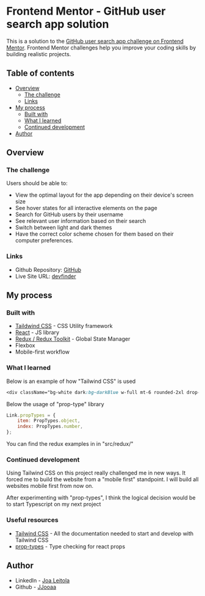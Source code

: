 # Frontend Mentor - GitHub user search app solution

This is a solution to the [GitHub user search app challenge on Frontend Mentor](https://www.frontendmentor.io/challenges/github-user-search-app-Q09YOgaH6). Frontend Mentor challenges help you improve your coding skills by building realistic projects.

## Table of contents

-   [Overview](#overview)
    -   [The challenge](#the-challenge)
    -   [Links](#links)
-   [My process](#my-process)
    -   [Built with](#built-with)
    -   [What I learned](#what-i-learned)
    -   [Continued development](#continued-development)
-   [Author](#author)

## Overview

### The challenge

Users should be able to:

-   View the optimal layout for the app depending on their device's screen size
-   See hover states for all interactive elements on the page
-   Search for GitHub users by their username
-   See relevant user information based on their search
-   Switch between light and dark themes
-   Have the correct color scheme chosen for them based on their computer preferences.

### Links

-   Github Repository: [GitHub](https://github.com/JJooaa/github-user-search-app)
-   Live Site URL: [devfinder](https://benevolent-eclair-0573d3.netlify.app/)

## My process

### Built with

-   [Taildwind CSS](https://tailwindcss.com/) - CSS Utility framework
-   [React](https://reactjs.org/) - JS library
-   [Redux / Redux Toolkit](https://redux.js.org/) - Global State Manager
-   Flexbox
-   Mobile-first workflow

### What I learned

Below is an example of how "Tailwind CSS" is used

```css
<div className="bg-white dark:bg-darkBlue w-full mt-6 rounded-2xl drop-shadow-lg flex-col">
```

Below the usage of "prop-type" library

```js
Link.propTypes = {
    item: PropTypes.object,
    index: PropTypes.number,
};
```

You can find the redux examples in in "src/redux/"

### Continued development

Using Tailwind CSS on this project really challenged me in new ways. It forced me to build the website from a "mobile first" standpoint. I will build all websites mobile first from now on.

After experimenting with "prop-types", I think the logical decision would be to start Typescript on my next project

### Useful resources

-   [Tailwind CSS](https://tailwindcss.com/) - All the documentation needed to start and develop with Tailwind CSS
-   [prop-types](https://www.npmjs.com/package/prop-types) - Type checking for react props

## Author

-   LinkedIn - [Joa Leitola](https://www.linkedin.com/in/joa-leitola-478515212/)
-   Github - [JJooaa](https://github.com/JJooaa)
